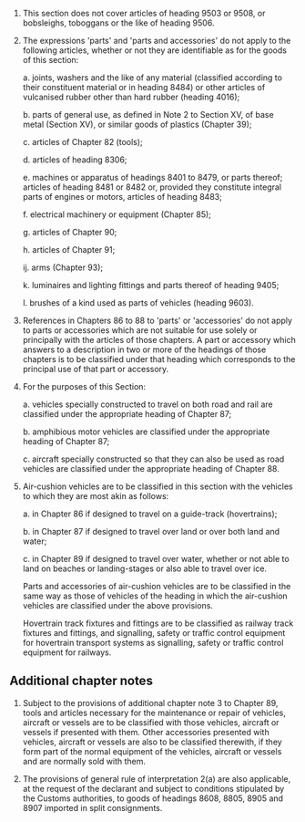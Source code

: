 1. This section does not cover articles of heading 9503 or 9508, or bobsleighs, toboggans or the like of heading 9506.

2. The expressions 'parts' and 'parts and accessories' do not apply to the following articles, whether or not they are identifiable as for the goods of this section:

    a. joints, washers and the like of any material (classified according to their constituent material or in heading 8484) or other articles of vulcanised rubber other than hard rubber (heading 4016);
    
    b. parts of general use, as defined in Note 2 to Section XV, of base metal (Section XV), or similar goods of plastics (Chapter 39);
    
    c. articles of Chapter 82 (tools);
    
    d. articles of heading 8306;
    
    e. machines or apparatus of headings 8401 to 8479, or parts thereof; articles of heading 8481 or 8482 or, provided they constitute integral parts of engines or motors, articles of heading 8483;
    
    f. electrical machinery or equipment (Chapter 85);
    
    g. articles of Chapter 90;
    
    h. articles of Chapter 91;
    
    ij. arms (Chapter 93);
    
    k. luminaires and lighting fittings and parts thereof of heading 9405;
    
    l. brushes of a kind used as parts of vehicles (heading 9603).

3. References in Chapters 86 to 88 to 'parts' or 'accessories' do not apply to parts or accessories which are not suitable for use solely or principally with the articles of those chapters. A part or accessory which answers to a description in two or more of the headings of those chapters is to be classified under that heading which corresponds to the principal use of that part or accessory.

4. For the purposes of this Section:

    a. vehicles specially constructed to travel on both road and rail are classified under the appropriate heading of Chapter 87;
    
    b. amphibious motor vehicles are classified under the appropriate heading of Chapter 87;
    
    c. aircraft specially constructed so that they can also be used as road vehicles are classified under the appropriate heading of Chapter 88.

5. Air-cushion vehicles are to be classified in this section with the vehicles to which they are most akin as follows:

    a. in Chapter 86 if designed to travel on a guide-track (hovertrains);
    
    b. in Chapter 87 if designed to travel over land or over both land and water;
    
    c. in Chapter 89 if designed to travel over water, whether or not able to land on beaches or landing-stages or also able to travel over ice. 
    
    Parts and accessories of air-cushion vehicles are to be classified in the same way as those of vehicles of the heading in which the air-cushion vehicles are classified under the above provisions.
    
    Hovertrain track fixtures and fittings are to be classified as railway track fixtures and fittings, and signalling, safety or traffic control equipment for hovertrain transport systems as signalling, safety or traffic control equipment for railways.

## Additional chapter notes

1. Subject to the provisions of additional chapter note 3 to Chapter 89, tools and articles necessary for the maintenance or repair of vehicles, aircraft or vessels are to be classified with those vehicles, aircraft or vessels if presented with them. Other accessories presented with vehicles, aircraft or vessels are also to be classified therewith, if they form part of the normal equipment of the vehicles, aircraft or vessels and are normally sold with them.

2. The provisions of general rule of interpretation 2(a) are also applicable, at the request of the declarant and subject to conditions stipulated by the Customs authorities, to goods of headings 8608, 8805, 8905 and 8907 imported in split consignments.
